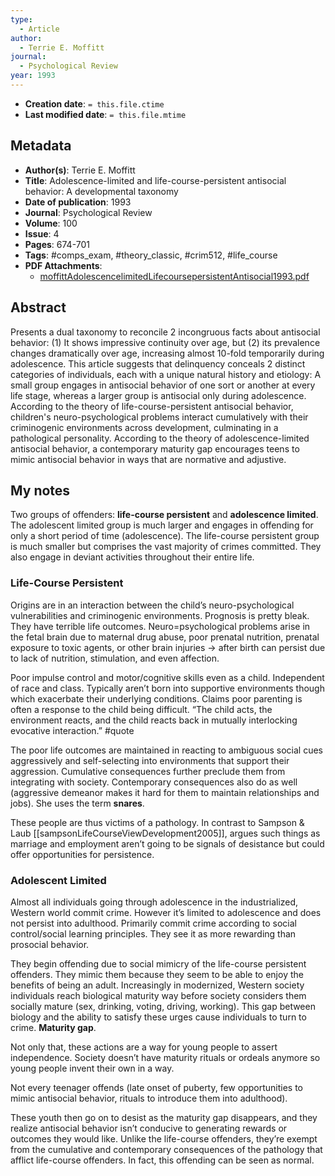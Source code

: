 ```yaml
---
type:
  - Article
author:
  - Terrie E. Moffitt
journal:
  - Psychological Review
year: 1993
---
```


* **Creation date**: `= this.file.ctime`
* **Last modified date**: `= this.file.mtime`

## Metadata

* **Author(s)**: Terrie E. Moffitt
* **Title**: Adolescence-limited and life-course-persistent antisocial behavior: A developmental taxonomy
* **Date of publication**: 1993
* **Journal**: Psychological Review
* **Volume**: 100
* **Issue**: 4
* **Pages**: 674-701
* **Tags**: #comps_exam, #theory_classic, #crim512, #life_course
* **PDF Attachments**:
  * [moffittAdolescencelimitedLifecoursepersistentAntisocial1993.pdf](zotero://open-pdf/library/items/EJCPRL5G)

## Abstract

Presents a dual taxonomy to reconcile 2 incongruous facts about antisocial behavior: (1) It shows impressive continuity over age, but (2) its prevalence changes dramatically over age, increasing almost 10-fold temporarily during adolescence. This article suggests that delinquency conceals 2 distinct categories of individuals, each with a unique natural history and etiology: A small group engages in antisocial behavior of one sort or another at every life stage, whereas a larger group is antisocial only during adolescence. According to the theory of life-course-persistent antisocial behavior, children's neuro-psychological problems interact cumulatively with their criminogenic environments across development, culminating in a pathological personality. According to the theory of adolescence-limited antisocial behavior, a contemporary maturity gap encourages teens to mimic antisocial behavior in ways that are normative and adjustive.

## My notes

Two groups of offenders: **life-course persistent** and **adolescence limited**. The adolescent limited group is much larger and engages in offending for only a short period of time (adolescence). The life-course persistent group is much smaller but comprises the vast majority of crimes committed. They also engage in deviant activities throughout their entire life.

### Life-Course Persistent

Origins are in an interaction between the child’s neuro-psychological vulnerabilities and criminogenic environments. Prognosis is pretty bleak. They have terrible life outcomes. Neuro=psychological problems arise in the fetal brain due to maternal drug abuse, poor prenatal nutrition, prenatal exposure to toxic agents, or other brain injuries -> after birth can persist due to lack of nutrition, stimulation, and even affection.

Poor impulse control and motor/cognitive skills even as a child. Independent of race and class. Typically aren’t born into supportive environments though which exacerbate their underlying conditions. Claims poor parenting is often a response to the child being difficult. “The child acts, the environment reacts, and the child reacts back in mutually interlocking evocative interaction.” #quote 

The poor life outcomes are maintained in reacting to ambiguous social cues aggressively and self-selecting into environments that support their aggression. Cumulative consequences further preclude them from integrating with society. Contemporary consequences also do as well (aggressive demeanor makes it hard for them to maintain relationships and jobs). She uses the term **snares**.

These people are thus victims of a pathology. In contrast to Sampson & Laub [[sampsonLifeCourseViewDevelopment2005]], argues such things as marriage and employment aren’t going to be signals of desistance but could offer opportunities for persistence.

### Adolescent Limited

Almost all individuals going through adolescence in the industrialized, Western world commit crime. However it’s limited to adolescence and does not persist into adulthood. Primarily commit crime according to social control/social learning principles. They see it as more rewarding than prosocial behavior.

They begin offending due to social mimicry of the life-course persistent offenders. They mimic them because they seem to be able to enjoy the benefits of being an adult. Increasingly in modernized, Western society individuals reach biological maturity way before society considers them socially mature (sex, drinking, voting, driving, working). This gap between biology and the ability to satisfy these urges cause individuals to turn to crime. **Maturity gap**.

Not only that, these actions are a way for young people to assert independence. Society doesn’t have maturity rituals or ordeals anymore so young people invent their own in a way.

Not every teenager offends (late onset of puberty, few opportunities to mimic antisocial behavior, rituals to introduce them into adulthood).

These youth then go on to desist as the maturity gap disappears, and they realize antisocial behavior isn’t conducive to generating rewards or outcomes they would like. Unlike the life-course offenders, they’re exempt from the cumulative and contemporary consequences of the pathology that afflict life-course offenders. In fact, this offending can be seen as normal.